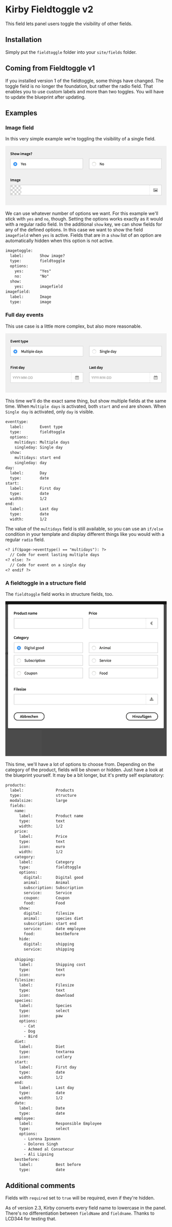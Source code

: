 # Kirby Fieldtoggle v2

This field lets panel users toggle the visibility of other fields.

## Installation

Simply put the `fieldtoggle` folder into your `site/fields` folder.

## Coming from Fieldtoggle v1

If you installed version 1 of the fieldtoggle, some things have changed. The toggle field is no longer the foundation, but rather the radio field. That enables you to use custom labels and more than two toggles. You will have to update the blueprint after updating.

## Examples

### Image field

In this very simple example we're toggling the visibility of a single field.

![Show image](showimage.gif?raw=true)

We can  use whatever number of options we want. For this example we'll stick with `yes` and `no`, though. Setting the options works exactly as it would with a regular radio field.
In the additional `show` key, we can show fields for any of the defined options. In this case we want to show the field `imagefield` when `yes` is active. Fields that are in a `show` list of an option are automatically hidden when this option is not active.

````
imagetoggle:
  label:       Show image?
  type:        fieldtoggle
  options:
    yes:       "Yes"
    no:        "No"
  show:
    yes:       imagefield
imagefield:
  label:       Image
  type:        image
````

### Full day events

This use case is a little more complex, but also more reasonable.

![Multiple Days](multidays.gif?raw=true)

This time we'll do the exact same thing, but show multiple fields at the same time. When `Multiple days` is activated, both `start` and `end` are shown. When `Single day` is activated, only `day` is visible.

````
eventtype:
  label:       Event type
  type:        fieldtoggle
  options:
    multidays: Multiple days
    singleday: Single day
  show:
    multidays: start end
    singleday: day
day:
  label:       Day
  type:        date
start:
  label:       First day
  type:        date
  width:       1/2
end:
  label:       Last day
  type:        date
  width:       1/2
````

The value of the `multidays` field is still available, so you can use an `if/else` condition in your template and display different things like you would with a regular `radio` field.

````
<? if($page->eventtype() == "multidays"): ?>
  // Code for event lasting multiple days
<? else: ?>
  // Code for event on a single day
<? endif ?>
````

### A fieldtoggle in a structure field

The `fieldtoggle` field works in structure fields, too.

![Structure](structure.gif?raw=true)

This time, we'll have a lot of options to choose from. Depending on the category of the product, fields will be shown or hidden. Just have a look at the blueprint yourself. It may be a bit longer, but it's pretty self explanatory:

````
products:
  label:              Products
  type:               structure
  modalsize:          large
  fields:
    name:
      label:          Product name
      type:           text
      width:          1/2
    price:
      label:          Price
      type:           text
      icon:           euro
      width:          1/2
    category:
      label:          Category
      type:           fieldtoggle
      options:
        digital:      Digital good
        animal:       Animal
        subscription: Subscription
        service:      Service
        coupon:       Coupon
        food:         Food
      show:
        digital:      filesize
        animal:       species diet
        subscription: start end
        service:      date employee
        food:         bestbefore
      hide:
        digital:      shipping
        service:      shipping

    shipping:
      label:          Shipping cost
      type:           text
      icon:           euro
    filesize:
      label:          Filesize
      type:           text
      icon:           download
    species:
      label:          Species
      type:           select
      icon:           paw
      options:
        - Cat
        - Dog
        - Bird
    diet:
      label:          Diet
      type:           textarea
      icon:           cutlery
    start:
      label:          First day
      type:           date
      width:          1/2
    end:
      label:          Last day
      type:           date
      width:          1/2
    date:
      label:          Date
      type:           date
    employee:
      label:          Responsible Employee
      type:           select
      options:
        - Lorena Ipsmann
        - Dolores Singh
        - Achmed al Consetecur
        - Ali Lipsing
    bestbefore:
      label:          Best before
      type:           date
````

## Additional comments

Fields with `required` set to `true` will be required, even if they're hidden.

As of version 2.3, Kirby converts every field name to lowercase in the panel. There's no differentiation between `fieldName` and `fieldname`. Thanks to LCD344 for testing that.
